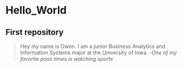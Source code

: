 # Hello_World
## First repository 
> Hey my name is Owen. I am a junior Business Analytics and Information Systems major at the University of Iowa.
-_One of my favorite pass times is watching sports_
